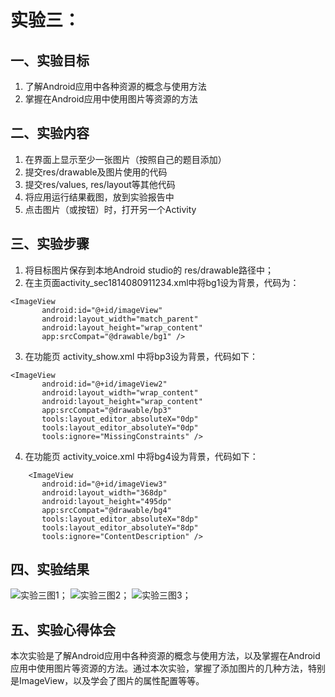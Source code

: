 # 实验三：

## 一、实验目标

1. 了解Android应用中各种资源的概念与使用方法
2. 掌握在Android应用中使用图片等资源的方法

## 二、实验内容

1. 在界面上显示至少一张图片（按照自己的题目添加）
2. 提交res/drawable及图片使用的代码
3. 提交res/values, res/layout等其他代码
4. 将应用运行结果截图，放到实验报告中
5. 点击图片（或按钮）时，打开另一个Activity

## 三、实验步骤

1. 将目标图片保存到本地Android studio的 res/drawable路径中；
2. 在主页面activity_sec1814080911234.xml中将bg1设为背景，代码为：
 ```
 <ImageView
        android:id="@+id/imageView"
        android:layout_width="match_parent"
        android:layout_height="wrap_content"
        app:srcCompat="@drawable/bg1" />
 ```
3. 在功能页 activity_show.xml 中将bp3设为背景，代码如下：
 ```
<ImageView
        android:id="@+id/imageView2"
        android:layout_width="wrap_content"
        android:layout_height="wrap_content"
        app:srcCompat="@drawable/bp3"
        tools:layout_editor_absoluteX="0dp"
        tools:layout_editor_absoluteY="0dp"
        tools:ignore="MissingConstraints" />
 ```
4. 在功能页 activity_voice.xml 中将bg4设为背景，代码如下：
 ```
     <ImageView
        android:id="@+id/imageView3"
        android:layout_width="368dp"
        android:layout_height="495dp"
        app:srcCompat="@drawable/bg4"
        tools:layout_editor_absoluteX="8dp"
        tools:layout_editor_absoluteY="8dp"
        tools:ignore="ContentDescription" />
 ```
## 四、实验结果

 ![实验三图1](https://github.com/hzuapps/android-labs-2020/blob/master/students/sec1814080911139/bg1.png?raw=true)；
 ![实验三图2](https://github.com/hzuapps/android-labs-2020/blob/master/students/sec1814080911139/bg4.jpg?raw=true)；
 ![实验三图3](https://github.com/hzuapps/android-labs-2020/blob/master/students/sec1814080911139/bg2.png?raw=true)；

## 五、实验心得体会

本次实验是了解Android应用中各种资源的概念与使用方法，以及掌握在Android应用中使用图片等资源的方法。通过本次实验，掌握了添加图片的几种方法，特别是ImageView，以及学会了图片的属性配置等等。
